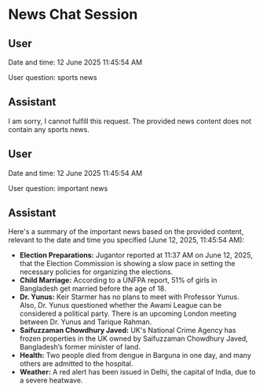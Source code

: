 # News Chat Session

## User
Date and time: 12 June 2025 11:45:54 AM

User question: sports news

## Assistant
I am sorry, I cannot fulfill this request. The provided news content does not contain any sports news.


## User
Date and time: 12 June 2025 11:45:54 AM

User question: important news

## Assistant
Here's a summary of the important news based on the provided content, relevant to the date and time you specified (June 12, 2025, 11:45:54 AM):

*   **Election Preparations:** Jugantor reported at 11:37 AM on June 12, 2025, that the Election Commission is showing a slow pace in setting the necessary policies for organizing the elections.
*   **Child Marriage:** According to a UNFPA report, 51% of girls in Bangladesh get married before the age of 18.
*   **Dr. Yunus:** Keir Starmer has no plans to meet with Professor Yunus. Also, Dr. Yunus questioned whether the Awami League can be considered a political party. There is an upcoming London meeting between Dr. Yunus and Tarique Rahman.
*   **Saifuzzaman Chowdhury Javed:** UK's National Crime Agency has frozen properties in the UK owned by Saifuzzaman Chowdhury Javed, Bangladesh’s former minister of land.
*   **Health:** Two people died from dengue in Barguna in one day, and many others are admitted to the hospital.
*   **Weather:** A red alert has been issued in Delhi, the capital of India, due to a severe heatwave.


